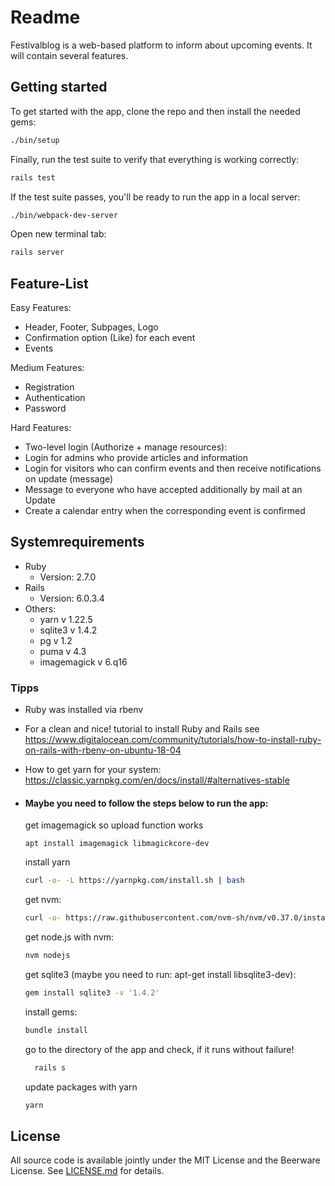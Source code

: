 # Readme

Festivalblog is a web-based platform to inform about upcoming events. It will contain several features.

## Getting started

To get started with the app, clone the repo and then install the needed gems:

```bash
./bin/setup
```

Finally, run the test suite to verify that everything is working correctly:

```bash
rails test
```

If the test suite passes, you'll be ready to run the app in a local server:

```bash
./bin/webpack-dev-server
```

Open new terminal tab:

```bash
rails server
```

## Feature-List

Easy Features:
* Header, Footer, Subpages, Logo
* Confirmation option (Like) for each event
* Events

Medium Features:
* Registration
* Authentication
* Password

Hard Features:

* Two-level login (Authorize + manage resources):
* Login for admins who provide articles and information
* Login for visitors who can confirm events and then receive notifications on update (message)
* Message to everyone who have accepted additionally by mail at an Update
* Create a calendar entry when the corresponding event is confirmed

## Systemrequirements

* Ruby
    * Version: 2.7.0
* Rails
    * Version: 6.0.3.4
* Others:
    * yarn v 1.22.5
    * sqlite3 v 1.4.2
    * pg v 1.2
    * puma v 4.3
    * imagemagick v 6.q16


### Tipps

* Ruby was installed via rbenv
* For a clean and nice! tutorial to install Ruby and Rails see https://www.digitalocean.com/community/tutorials/how-to-install-ruby-on-rails-with-rbenv-on-ubuntu-18-04
* How to get yarn for your system: https://classic.yarnpkg.com/en/docs/install/#alternatives-stable


* #### Maybe you need to follow the steps below to run the app:
  get imagemagick so upload function works
  ```
  apt install imagemagick libmagickcore-dev
  ```
  install yarn

  ```bash
  curl -o- -L https://yarnpkg.com/install.sh | bash
  ```

  get nvm:

  ```bash
  curl -o- https://raw.githubusercontent.com/nvm-sh/nvm/v0.37.0/install.sh | bash
  ```

  get node.js with nvm:

  ```bash
  nvm nodejs
  ```

  get sqlite3 (maybe you need to run: apt-get install libsqlite3-dev):

  ```bash
  gem install sqlite3 -v '1.4.2'
  ```

  install gems:

  ```bash
  bundle install
  ```

  go to the directory of the app and check, if it runs without failure!

  ```bash
    rails s
  ```

  update packages with yarn

  ```bash
  yarn
  ```

## License

All source code is available jointly under the MIT License and the Beerware License. See
[LICENSE.md](LICENSE.md) for details.
